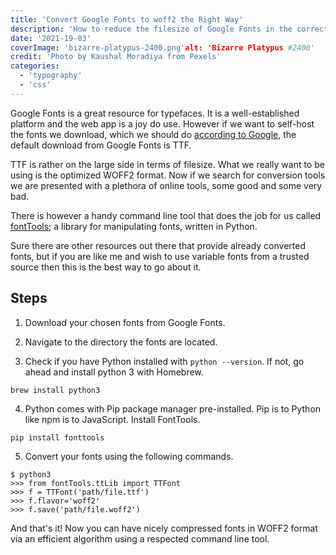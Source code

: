 ```yaml
---
title: 'Convert Google Fonts to woff2 the Right Way'
description: 'How to reduce the filesize of Google Fonts in the correct way.'
date: '2021-19-03'
coverImage: 'bizarre-platypus-2400.png'alt: 'Bizarre Platypus #2400'
credit: 'Photo by Kaushal Moradiya from Pexels'
categories:
  - 'typography'
  - 'css'
---
```


Google Fonts is a great resource for typefaces. It is a well-established
platform and the web app is a joy do use. However if we want to self-host the
fonts we download, which we should do
[according to Google](https://developers.google.com/web/updates/2018/08/web-performance-made-easy),
the default download from Google Fonts is TTF.

TTF is rather on the large side in terms of filesize. What we really want to be
using is the optimized WOFF2 format. Now if we search for conversion tools we
are presented with a plethora of online tools, some good and some very bad.

There is however a handy command line tool that does the job for us called
[fontTools](https://github.com/fonttools/fonttools); a library for manipulating
fonts, written in Python.

Sure there are other resources out there that provide already converted fonts,
but if you are like me and wish to use variable fonts from a trusted source then
this is the best way to go about it.

## Steps

1. Download your chosen fonts from Google Fonts.

2. Navigate to the directory the fonts are located.

3. Check if you have Python installed with `python --version`. If not, go ahead
   and install python 3 with Homebrew.

```shell
brew install python3
```

4. Python comes with Pip package manager pre-installed. Pip is to Python like
   npm is to JavaScript. Install FontTools.

```shell
pip install fonttools
```

5. Convert your fonts using the following commands.

```shell
$ python3
>>> from fontTools.ttLib import TTFont
>>> f = TTFont('path/file.ttf')
>>> f.flavor='woff2'
>>> f.save('path/file.woff2')
```

And that's it! Now you can have nicely compressed fonts in WOFF2 format via an
efficient algorithm using a respected command line tool.
